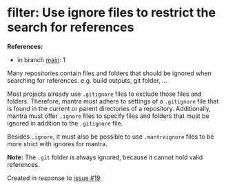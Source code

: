 # filter: Use ignore files to restrict the search for references

**References:**

- in branch [main](https://github.com/mhatzl/mantra/tree/main): 1

Many repositories contain files and folders that should be ignored when searching for references.
e.g. build outputs, git folder, ...

Most projects already use `.gitignore` files to exclude those files and folders.
Therefore, mantra must adhere to settings of a `.gitignore` file that is found in the current or parent directories of a repository.
Additionally, mantra must offer `.ignore` files to specify files and folders that must be ignored in addition to the `.gitignore` file.

Besides `.ignore`, it must also be possible to use `.mantraignore` files to be more strict with ignores for mantra.

**Note:** The `.git` folder is always ignored, because it cannot hold valid references.

Created in response to [issue #19](https://github.com/mhatzl/mantra/issues/19).
